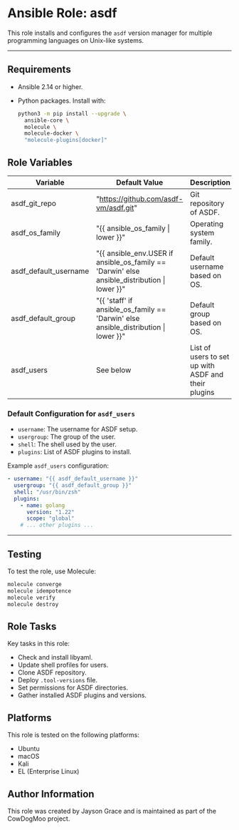 # Ansible Role: asdf

This role installs and configures the `asdf` version manager for multiple
programming languages on Unix-like systems.

---

## Requirements

- Ansible 2.14 or higher.
- Python packages. Install with:

  ```bash
  python3 -m pip install --upgrade \
    ansible-core \
    molecule \
    molecule-docker \
    "molecule-plugins[docker]"
  ```

## Role Variables

| Variable              | Default Value                                                                                | Description                                         |
| --------------------- | -------------------------------------------------------------------------------------------- | --------------------------------------------------- |
| asdf_git_repo         | "https://github.com/asdf-vm/asdf.git"                                                        | Git repository of ASDF.                             |
| asdf_os_family        | "{{ ansible_os_family \| lower }}"                                                           | Operating system family.                            |
| asdf_default_username | "{{ ansible_env.USER if ansible_os_family == 'Darwin' else ansible_distribution \| lower }}" | Default username based on OS.                       |
| asdf_default_group    | "{{ 'staff' if ansible_os_family == 'Darwin' else ansible_distribution \| lower }}"          | Default group based on OS.                          |
| asdf_users            | See below                                                                                    | List of users to set up with ASDF and their plugins |

### Default Configuration for `asdf_users`

- `username`: The username for ASDF setup.
- `usergroup`: The group of the user.
- `shell`: The shell used by the user.
- `plugins`: List of ASDF plugins to install.

Example `asdf_users` configuration:

```yaml
- username: "{{ asdf_default_username }}"
  usergroup: "{{ asdf_default_group }}"
  shell: "/usr/bin/zsh"
  plugins:
    - name: golang
      version: "1.22"
      scope: "global"
    # ... other plugins ...
```

---

## Testing

To test the role, use Molecule:

```bash
molecule converge
molecule idempotence
molecule verify
molecule destroy
```

## Role Tasks

Key tasks in this role:

- Check and install libyaml.
- Update shell profiles for users.
- Clone ASDF repository.
- Deploy `.tool-versions` file.
- Set permissions for ASDF directories.
- Gather installed ASDF plugins and versions.

## Platforms

This role is tested on the following platforms:

- Ubuntu
- macOS
- Kali
- EL (Enterprise Linux)

## Author Information

This role was created by Jayson Grace and is maintained as part of
the CowDogMoo project.
